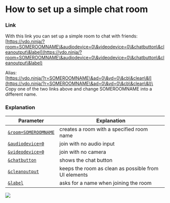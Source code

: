 # How to set up a simple chat room

### Link

With this link you can set up a simple room to chat with friends:\
[https://vdo.ninja/?room=SOMEROOMNAME\&audiodevice=0\&videodevice=0\&chatbutton\&cleanoutput\&label](https://vdo.ninja/?room=SOMEROOMNAME\&audiodevice=0\&videodevice=0\&chatbutton\&cleanoutput\&label)

Alias:\
[https://vdo.ninja/?r=SOMEROOMNAME\&ad=0\&vd=0\&cb\&clean\&l](https://vdo.ninja/?r=SOMEROOMNAME\&ad=0\&vd=0\&cb\&clean\&l)\
\
Copy one of the two links above and change SOMEROOMNAME into a different name.

### Explanation

| Parameter                                                               | Explanation                                          |
| ----------------------------------------------------------------------- | ---------------------------------------------------- |
| [`&room=SOMEROOMNAME`](../general-settings/room.md)                     | creates a room with a specified room name            |
| [`&audiodevice=0`](../source-settings/audiodevice.md)                   | join with no audio input                             |
| [`&videodevice=0`](../source-settings/videodevice.md)                   | join with no camera                                  |
| [`&chatbutton`](../general-settings/chatbutton.md)                      | shows the chat button                                |
| [`&cleanoutput`](../advanced-settings/design-parameters/cleanoutput.md) | keeps the room as clean as possible from UI elements |
| [`&label`](../general-settings/label.md)                                | asks for a name when joining the room                |

![](<../.gitbook/assets/image (109) (2).png>)
